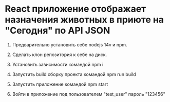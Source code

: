 # React приложение отображает назначения животных в приюте на "Сегодня" по API JSON

1. Предварительно установить себе nodejs 14v и npm.

2. Сделать клон репозитория к себе на диск.

3. Установить зависимости командой npm i

4. Запустить build сборку проекта командой npm run build

5. Запустить приложение командой npm start

6. Войти в приложение под пользователем "test_user" пароль "123456"
